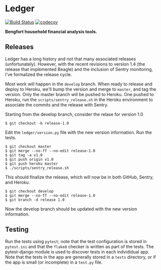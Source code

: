 # Ledger

[![Build Status](https://travis-ci.com/bbengfort/ledger.svg?branch=develop)](https://travis-ci.com/bbengfort/ledger)
[![codecov](https://codecov.io/gh/bbengfort/ledger/branch/develop/graph/badge.svg?token=WqWk1H4Pwo)](https://codecov.io/gh/bbengfort/ledger)

**Bengfort household financial analysis tools.**

## Releases

Ledger has a long history and not that many associated releases (unfortunately). However, with the recent revisions to version 1.4 (the release that implemented Beagle) and the inclusion of Sentry monitoring, I've formalized the release cycle.

Most work will happen in the `develop` branch. When ready to release and deploy to Heroku, we'll bump the version and merge to `master`, and tag the version. Only the master branch will be pushed to Heroku. One pushed to Heroku, run the `scripts/sentry_release.sh` in the Heroku environment to associate the commits and the release with Sentry.

Starting from the develop branch, consider the relase for version 1.0

```
$ git checkout -b release-1.0
```

Edit the `ledger/version.py` file with the new version information. Run the tests.

```
$ git checkout master
$ git merge --no-ff --no-edit release-1.0
$ git tag -a v1.0
$ git push origin v1.0
$ git push heroku master
$ ./scripts/sentry_release.sh
```

This should finalize the release, which will now be in both GitHub, Sentry, and Heroku.

```
$ git checkout develop
$ git merge --no-ff --no-edit release-1.0
$ git branch -d release 1.0
```

Now the develop branch should be updated with the new version information.

## Testing

Run the tests using `pytest`; note that the test configuration is stored in `pytest.ini` and that the `flake8` checker is written as part of the tests. The pytest-django module is used to discover tests in each indvididual app. Note that the tests in the app are generally stored in a `tests` directory, or if the app is small (or incomplete) in a `test.py` file.